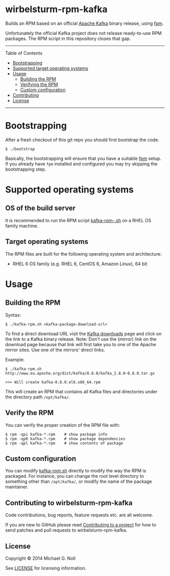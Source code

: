 # wirbelsturm-rpm-kafka

Builds an RPM based on an official [Apache Kafka](http://kafka.apache.org) binary release, using
[fpm](https://github.com/jordansissel/fpm).

Unfortunately the official Kafka project does not release ready-to-use RPM packages.  The RPM
script in this repository closes that gap.

---

Table of Contents

* <a href="#bootstrap">Bootstrapping</a>
* <a href="#supported-os">Supported target operating systems</a>
* <a href="#usage">Usage</a>
    * <a href="#build">Building the RPM</a>
    * <a href="#verify">Verifying the RPM</a>
    * <a href="#configuration">Custom configuration</a>
* <a href="#contributing">Contributing</a>
* <a href="#license">License</a>

---

<a name="bootstrap"></a>

# Bootstrapping

After a fresh checkout of this git repo you should first bootstrap the code.

    $ ./bootstrap

Basically, the bootstrapping will ensure that you have a suitable [fpm](https://github.com/jordansissel/fpm) setup.
If you already have `fpm` installed and configured you may try skipping the bootstrapping step.


<a name="supported-os"></a>

# Supported operating systems

## OS of the build server

It is recommended to run the RPM script [kafka-rpm-.sh](kafka-rpm.sh) on a RHEL OS family machine.


## Target operating systems

The RPM files are built for the following operating system and architecture:

* RHEL 6 OS family (e.g. RHEL 6, CentOS 6, Amazon Linux), 64 bit


<a name="usage"></a>

# Usage


<a name="build"></a>

## Building the RPM

Syntax:

    $ ./kafka-rpm.sh <kafka-package-download-url>

To find a direct download URL visit the [Kafka downloads](http://kafka.apache.org/downloads.html) page and click on the
link to a Kafka binary release.  Note: Don't use the (mirror) link on the download page because that link will first
take you to one of the Apache mirror sites.  Use one of the mirrors' direct links.

Example:

    $ ./kafka-rpm.sh http://www.eu.apache.org/dist/kafka/0.8.0/kafka_2.8.0-0.8.0.tar.gz

    >>> Will create kafka-0.8.0.el6.x86_64.rpm

This will create an RPM that contains all Kafka files and directories under the directory path `/opt/kafka/`.


<a name="verify"></a>

## Verify the RPM

You can verify the proper creation of the RPM file with:

    $ rpm -qpi kafka-*.rpm    # show package info
    $ rpm -qpR kafka-*.rpm    # show package dependencies
    $ rpm -qpl kafka-*.rpm    # show contents of package


<a name="configuration"></a>

## Custom configuration

You can modify [kafka-rpm.sh](kafka-rpm.sh) directly to modify the way the RPM is packaged.  For instance, you can
change the root level directory to something other than `/opt/kafka/`, or modify the name of the package maintainer.


<a name="contributing"></a>

## Contributing to wirbelsturm-rpm-kafka

Code contributions, bug reports, feature requests etc. are all welcome.

If you are new to GitHub please read [Contributing to a project](https://help.github.com/articles/fork-a-repo) for how
to send patches and pull requests to wirbelsturm-rpm-kafka.


<a name="license"></a>

## License

Copyright © 2014 Michael G. Noll

See [LICENSE](LICENSE) for licensing information.
